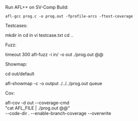 Run AFL++ on SV-Comp
Build:

```afl-gcc prog.c -o prog.out -fprofile-arcs -ftest-coverage```

Testcases:

mkdir in
cd in
vi testcase.txt
cd ..

Fuzz:

timeout 300 afl-fuzz -i in/ -o out ./prog.out @@

Showmap:

cd out/default 

afl-showmap -c -o output ./../../prog.out queue 


Cov:

afl-cov  -d out --coverage-cmd \
"cat AFL_FILE |  ./prog.out @@" \
--code-dir . --enable-branch-coverage --overwrite

